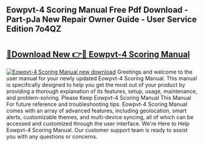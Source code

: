 ## Eowpvt-4 Scoring Manual Free Pdf Download - Part-pJa New Repair Owner Guide - User Service Edition 7o4QZ

# <h2><a href="http://bc25768.oget.top/?id=Eowpvt-4+Scoring+Manual">🔗Download New 👉🔴 Eowpvt-4 Scoring Manual</a></h2>

[![Eowpvt-4 Scoring Manual new download](https://i.imgur.com/5g1atiW.png)](http://bc25768.oget.top/?id=Eowpvt-4+Scoring+Manual)
Greetings and welcome to the user manual for your newly updated Eowpvt-4 Scoring Manual. This manual is specifically designed to help you get the most out of your product by providing a thorough explanation of its features, setup, usage, maintenance, and problem-solving. Please Keep Eowpvt-4 Scoring Manual This Manual For future reference and troubleshooting tips. Eowpvt-4 Scoring Manual comes with an array of advanced features, including geolocation, smart alerts, customizable themes, and multi-device syncing, all of which can be accessed and customized through the user interface. We're Here to Help Eowpvt-4 Scoring Manual. Our customer support team is ready to assist you with any questions or concerns.
